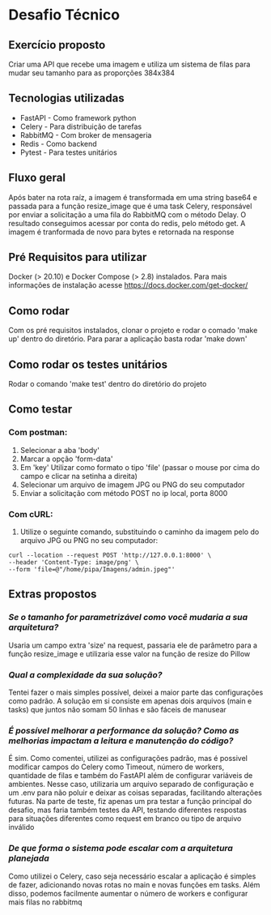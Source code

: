 # Desafio Técnico

## Exercício proposto
Criar uma API que recebe uma imagem e utiliza um sistema de filas para mudar seu tamanho para as proporções 384x384

## Tecnologias utilizadas
- FastAPI - Como framework python
- Celery - Para distribuição de tarefas
- RabbitMQ - Com broker de mensageria
- Redis - Como backend
- Pytest - Para testes unitários

## Fluxo geral
Após bater na rota raíz, a imagem é transformada em uma string base64 e passada para a função resize_image que é uma task Celery, responsável por enviar a solicitação a uma fila do RabbitMQ com o método Delay. O resultado conseguimos acessar por conta do redis, pelo método get. A imagem é tranformada de novo para bytes e retornada na response

## Pré Requisitos para utilizar
Docker (> 20.10) e Docker Compose (> 2.8) instalados. 
Para mais informações de instalação acesse https://docs.docker.com/get-docker/

## Como rodar
Com os pré requisitos instalados, clonar o projeto e rodar o comado 'make up' dentro do diretório. Para parar a aplicação basta rodar 'make down'

## Como rodar os testes unitários
Rodar o comando 'make test' dentro do diretório do projeto

## Como testar
### Com postman:
1. Selecionar a aba 'body'
2. Marcar a opção 'form-data'
3. Em 'key' Utilizar como formato o tipo 'file' (passar o mouse por cima do campo e clicar na setinha a direita)
4. Selecionar um arquivo de imagem JPG ou PNG do seu computador
5. Enviar a solicitação com método POST no ip local, porta 8000

### Com cURL:
1. Utilize o seguinte comando, substituindo o caminho da imagem pelo do arquivo JPG ou PNG no seu computador:
``` 
curl --location --request POST 'http://127.0.0.1:8000' \
--header 'Content-Type: image/png' \
--form 'file=@"/home/pipa/Imagens/admin.jpeg"'
```

## Extras propostos
### *Se o tamanho for parametrizável como você mudaria a sua arquitetura?*
Usaria um campo extra 'size' na request, passaria ele de parâmetro para a função resize_image e utilizaria esse valor na função de resize do Pillow
### *Qual a complexidade da sua solução?*
Tentei fazer o mais simples possível, deixei a maior parte das configurações como padrão. A solução em si consiste em apenas dois arquivos (main e tasks) que juntos não somam 50 linhas e são fáceis de manusear
### *É possível melhorar a performance da solução? Como as melhorias impactam a leitura e manutenção do código?*
É sim. Como comentei, utilizei as configurações padrão, mas é possivel modificar campos do Celery como Timeout, número de workers, quantidade de filas e também do FastAPI além de configurar variáveis de ambientes. Nesse caso, utilizaria um arquivo separado de configuração e um .env para não poluir e deixar as coisas separadas, facilitando alterações futuras. Na parte de teste, fiz apenas um pra testar a função principal do desafio, mas faria também testes da API, testando diferentes respostas para situações diferentes como request em branco ou tipo de arquivo inválido
### *De que forma o sistema pode escalar com a arquitetura planejada*
Como utilizei o Celery, caso seja necessário escalar a aplicação é simples de fazer, adicionando novas rotas no main e novas funções em tasks. Além disso, podemos facilmente aumentar o número de workers e configurar mais filas no rabbitmq